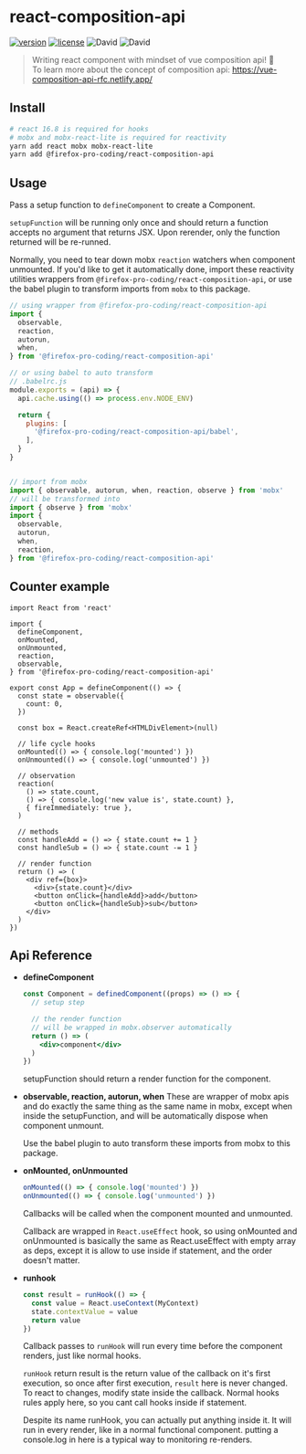 # react-composition-api

[![version](https://img.shields.io/github/package-json/v/Firefox-Pro-Coding/react-composition-api.svg?style=flat-square)](https://greasyfork.org/zh-CN/scripts/6303-iciba)
[![license](https://img.shields.io/badge/license-MIT-green.svg?longCache=true&style=flat-square)](LICENSE)
![David](https://img.shields.io/david/Firefox-Pro-Coding/react-composition-api.svg?style=flat-square)
![David](https://img.shields.io/david/dev/Firefox-Pro-Coding/react-composition-api.svg?style=flat-square)


> Writing react component with mindset of vue composition api! 🙌  
> To learn more about the concept of composition api: https://vue-composition-api-rfc.netlify.app/

## Install
```sh
# react 16.8 is required for hooks
# mobx and mobx-react-lite is required for reactivity
yarn add react mobx mobx-react-lite
yarn add @firefox-pro-coding/react-composition-api
```

## Usage
Pass a setup function to `defineComponent` to create a Component.  

`setupFunction` will be running only once and should return a function accepts no argument that returns JSX. Upon rerender, only the function returned will be re-runned.  

Normally, you need to tear down mobx `reaction` watchers when component unmounted. If you'd like to get it automatically done, import these reactivity utilities wrappers from `@firefox-pro-coding/react-composition-api`, or use the babel plugin to transform imports from `mobx` to this package.

```js
// using wrapper from @firefox-pro-coding/react-composition-api
import {
  observable,
  reaction,
  autorun,
  when,
} from '@firefox-pro-coding/react-composition-api'
```
```js
// or using babel to auto transform
// .babelrc.js
module.exports = (api) => {
  api.cache.using(() => process.env.NODE_ENV)

  return {
    plugins: [
      '@firefox-pro-coding/react-composition-api/babel',
    ],
  }
}


// import from mobx
import { observable, autorun, when, reaction, observe } from 'mobx'
// will be transformed into
import { observe } from 'mobx'
import {
  observable,
  autorun,
  when,
  reaction,
} from '@firefox-pro-coding/react-composition-api'
```


## Counter example
```tsx
import React from 'react'

import {
  defineComponent,
  onMounted,
  onUnmounted,
  reaction,
  observable,
} from '@firefox-pro-coding/react-composition-api'

export const App = defineComponent(() => {
  const state = observable({
    count: 0,
  })

  const box = React.createRef<HTMLDivElement>(null)

  // life cycle hooks
  onMounted(() => { console.log('mounted') })
  onUnmounted(() => { console.log('unmounted') })

  // observation
  reaction(
    () => state.count,
    () => { console.log('new value is', state.count) },
    { fireImmediately: true },
  )

  // methods
  const handleAdd = () => { state.count += 1 }
  const handleSub = () => { state.count -= 1 }

  // render function
  return () => (
    <div ref={box}>
      <div>{state.count}</div>
      <button onClick={handleAdd}>add</button>
      <button onClick={handleSub}>sub</button>
    </div>
  )
})
```

## Api Reference
- **defineComponent**
  ```jsx
  const Component = definedComponent((props) => () => {
    // setup step

    // the render function
    // will be wrapped in mobx.observer automatically
    return () => (
      <div>component</div>
    )
  })
  ```
  setupFunction should return a render function for the component.

- **observable, reaction, autorun, when**
  These are wrapper of mobx apis and do exactly the same thing as the same name in mobx, except when inside the setupFunction, and will be automatically dispose when component unmount.  

  Use the babel plugin to auto transform these imports from mobx to this package.

- **onMounted, onUnmounted**
  ```ts
  onMounted(() => { console.log('mounted') })
  onUnmounted(() => { console.log('unmounted') })
  ```
  Callbacks will be called when the component mounted and unmounted.  

  Callback are wrapped in `React.useEffect` hook, so using onMounted and onUnmounted is basically the same as React.useEffect with empty array as deps, except it is allow to use inside if statement, and the order doesn't matter.

- **runhook**
  ```ts
  const result = runHook(() => {
    const value = React.useContext(MyContext)
    state.contextValue = value
    return value
  })
  ```
  Callback passes to `runHook` will run every time before the component renders, just like normal hooks.  

  `runHook` return result is the return value of the callback on it's first execution, so once after first execution, `result` here is never changed. To react to changes, modify state inside the callback. Normal hooks rules apply here, so you cant call hooks inside if statement.

  Despite its name runHook, you can actually put anything inside it. It will run in every render, like in a normal functional component. putting a console.log in here is a typical way to monitoring re-renders.
